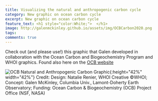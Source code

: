 ```yaml
---
title: Visualizing the natural and anthropogenic carbon cycle
category: New graphic on ocean carbon cycle
excerpt: New graphic on ocean carbon cycle
feature_text: <h1 style="color:White;">  </h1>
image: http://galenmckinley.github.io/assets/img/OCBCarbon2020.png
tags: 
comments: true
---
```


Check out (and please use!) this graphic that Galen developed in collaboration with the Ocean Carbon and Biogeochemistry Program and WHOI graphics. Found also here on the [OCB website](https://www.us-ocb.org/filling-the-gaps-in-observation-based-estimates-of-air-sea-carbon-fluxes-working-group/) 

![OCB Natural and Anthropogenic Carbon Graphic]({{site.baseurl}}/assets/img/OCBCarbon2020.png){:height="42%" width="42%"} 
Credit: Design: Natalie Renier, WHOI Creative ©WHOI; Concept: Galen McKinley, Columbia Univ., Lamont-Doherty Earth Observatory; Funding: Ocean Carbon & Biogeochemistry (OCB) Project Office (NSF, NASA)

